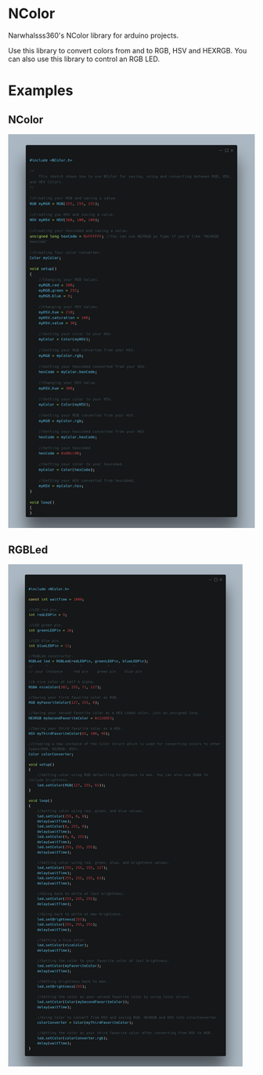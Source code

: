 # NColor
Narwhalsss360's NColor library for arduino projects.

Use this library to convert colors from and to RGB, HSV and HEXRGB.
You can also use this library to control an RGB LED.

# Examples
## NColor
![alt text](https://github.com/Narwhalsss360/NALibs/blob/main/Example%20Carbons/NColor/NColor.png)
## RGBLed
![alt text](https://github.com/Narwhalsss360/NALibs/blob/main/Example%20Carbons/NColor/RGBLed.png)
